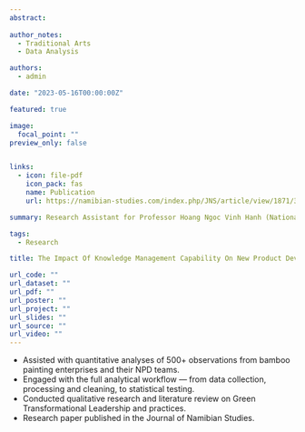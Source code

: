 ```yaml
---
abstract: 
  
author_notes:
  - Traditional Arts
  - Data Analysis

authors:
  - admin

date: "2023-05-16T00:00:00Z"

featured: true

image:
  focal_point: ""
preview_only: false


links:
  - icon: file-pdf
    icon_pack: fas
    name: Publication
    url: https://namibian-studies.com/index.php/JNS/article/view/1871/3003

summary: Research Assistant for Professor Hoang Ngoc Vinh Hanh (National Economics University), Phan Thi Thu Hien (Foreign Trade University), Nguyen Quynh Tranh (National Economics University)

tags: 
  - Research

title: The Impact Of Knowledge Management Capability On New Product Development In Bamboo Painting Enterprises In Vietnam

url_code: ""
url_dataset: ""
url_pdf: ""
url_poster: ""
url_project: ""
url_slides: ""
url_source: ""
url_video: ""
---
```

- Assisted with quantitative analyses of 500+ observations from bamboo painting enterprises and their NPD teams.
- Engaged with the full analytical workflow — from data collection, processing and cleaning, to statistical testing.
- Conducted qualitative research and literature review on Green Transformational Leadership and practices.
- Research paper published in the Journal of Namibian Studies.
